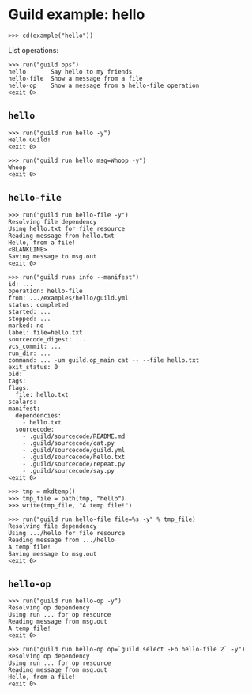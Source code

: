# Guild example: hello

    >>> cd(example("hello"))

List operations:

    >>> run("guild ops")
    hello       Say hello to my friends
    hello-file  Show a message from a file
    hello-op    Show a message from a hello-file operation
    <exit 0>

## `hello`

    >>> run("guild run hello -y")
    Hello Guild!
    <exit 0>

    >>> run("guild run hello msg=Whoop -y")
    Whoop
    <exit 0>


## `hello-file`

    >>> run("guild run hello-file -y")
    Resolving file dependency
    Using hello.txt for file resource
    Reading message from hello.txt
    Hello, from a file!
    <BLANKLINE>
    Saving message to msg.out
    <exit 0>

    >>> run("guild runs info --manifest")
    id: ...
    operation: hello-file
    from: .../examples/hello/guild.yml
    status: completed
    started: ...
    stopped: ...
    marked: no
    label: file=hello.txt
    sourcecode_digest: ...
    vcs_commit: ...
    run_dir: ...
    command: ... -um guild.op_main cat -- --file hello.txt
    exit_status: 0
    pid:
    tags:
    flags:
      file: hello.txt
    scalars:
    manifest:
      dependencies:
        - hello.txt
      sourcecode:
        - .guild/sourcecode/README.md
        - .guild/sourcecode/cat.py
        - .guild/sourcecode/guild.yml
        - .guild/sourcecode/hello.txt
        - .guild/sourcecode/repeat.py
        - .guild/sourcecode/say.py
    <exit 0>

    >>> tmp = mkdtemp()
    >>> tmp_file = path(tmp, "hello")
    >>> write(tmp_file, "A temp file!")

    >>> run("guild run hello-file file=%s -y" % tmp_file)
    Resolving file dependency
    Using .../hello for file resource
    Reading message from .../hello
    A temp file!
    Saving message to msg.out
    <exit 0>

## `hello-op`

    >>> run("guild run hello-op -y")
    Resolving op dependency
    Using run ... for op resource
    Reading message from msg.out
    A temp file!
    <exit 0>

    >>> run("guild run hello-op op=`guild select -Fo hello-file 2` -y")
    Resolving op dependency
    Using run ... for op resource
    Reading message from msg.out
    Hello, from a file!
    <exit 0>
